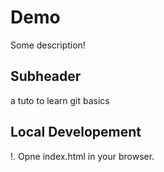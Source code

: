 # Demo

Some description!

## Subheader

a tuto to learn git basics

## Local Developement

!. Opne index.html in your browser. 